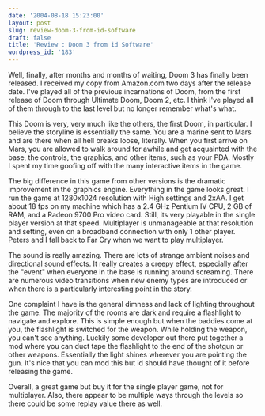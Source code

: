 ```yaml
---
date: '2004-08-18 15:23:00'
layout: post
slug: review-doom-3-from-id-software
draft: false
title: 'Review : Doom 3 from id Software'
wordpress_id: '183'
---
```


Well, finally, after months and months of waiting, Doom 3 has finally been released. I received my copy from Amazon.com two days after the release date. I've played all of the previous incarnations of Doom, from the first release of Doom through Ultimate Doom, Doom 2, etc. I think I've played all of them through to the last level but no longer remember what's what.  

  

This Doom is very, very much like the others, the first Doom, in particular. I believe the storyline is essentially the same. You are a marine sent to Mars and are there when all hell breaks loose, literally. When you first arrive on Mars, you are allowed to walk around for awhile and get acquainted with the base, the controls, the graphics, and other items, such as your PDA. Mostly I spent my time goofing off with the many interactive items in the game.  

  

The big difference in this game from other versions is the dramatic improvement in the graphics engine. Everything in the game looks great. I run the game at 1280x1024 resolution with High settings and 2xAA. I get about 18 fps on my machine which has a 2.4 GHz Pentium IV CPU, 2 GB of RAM, and a Radeon 9700 Pro video card. Still, its very playable in the single player version at that speed. Multiplayer is unmanageable at that resolution and setting, even on a broadband connection with only 1 other player. Peters and I fall back to Far Cry when we want to play multiplayer.  

  

The sound is really amazing. There are lots of strange ambient noises and directional sound effects. It really creates a creepy effect, especially after the "event" when everyone in the base is running around screaming. There are numerous video transitions when new enemy types are introduced or when there is a particularly interesting point in the story.  

  

One complaint I have is the general dimness and lack of lighting throughout the game. The majority of the rooms are dark and require a flashlight to navigate and explore. This is simple enough but when the baddies come at you, the flashlight is switched for the weapon. While holding the weapon, you can't see anything. Luckily some developer out there put together a mod where you can duct tape the flashlight to the end of the shotgun or other weapons. Essentially the light shines wherever you are pointing the gun. It's nice that you can mod this but id should have thought of it before releasing the game.  

  

Overall, a great game but buy it for the single player game, not for multiplayer. Also, there appear to be multiple ways through the levels so there could be some replay value there as well.


